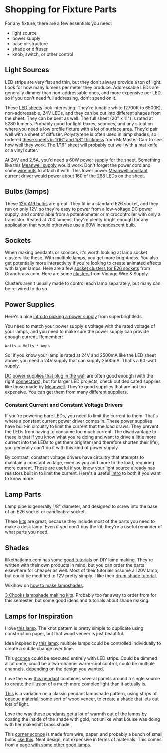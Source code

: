# Shopping for Fixture Parts

For any fixture, there are a few essentials you need:

* light source
* power supply
* base or structure
* shade or diffuser
* knob, switch, or other control

## Light Sources

LED strips are very flat and thin, but they don't always provide a ton of light. Look for how many lumens per meter they produce. Addressable LEDs are generally dimmer than non-addressable ones, and more expensive per LED, so if you don't need full addressing, don't spend on it. 

These [LED sheets](https://www.superbrightleds.com/moreinfo/flexible-led-sheet-lights/tunable-white-led-back-lighting-sheet-20-x-10-dual-led-segments-24v-ip20/6179/13906/#tab/overview) look interesting. They're tunable white (2700K to 6500K), non-addressable, 24V LEDs, and they can be cut into different shapes from the sheet. They can be bent as well. The full sheet (20" x 11") is rated at 5280 lumens. Probably good for light boxes, sconces, and any situation where you need a low profile fixture with a lot of surface area. They'd pair well with a sheet of diffuser. Polystyrene is often used in lamp shades, so I ordered [these sheets in 1/16" and 1/8" thickness](https://www.mcmaster.com/catalog/126/3831) from McMaster-Carr to see how well they work. The 1/16" sheet will probably cut well with a mat knife or a vinyl cutter. 

At 24V and 2.5A, you'd need a 60W power supply for the sheet. Something like this [Meanwell supply](https://www.superbrightleds.com/moreinfo/power-supplies/mean-well-led-switching-power-supply-lpv-series-20-100w-single-output-led-power-supply-24v-dc/1534/5199/) would work. Don't forget the power cord and some [wire nuts](https://www.superbrightleds.com/moreinfo/wire-connectors/18-16-awg-orange-wire-nut/4250/8751/) to attach it with. This lower power [Meanwell constant current driver](https://www.superbrightleds.com/moreinfo/mean-well-constant-current-led-drivers/mean-well-constant-current-led-driver-1400ma-24-48-vdc/6354/5307/) would power about 160 of the 288 LEDs on the sheet.

## Bulbs (lamps)

These [12V A19 bulbs](https://www.superbrightleds.com/moreinfo/standard-led-light-bulbs/12v-low-voltage-a19-led-light-bulb-60w-equivalent-700-lumens-off-grid-lighting/3183/) are great. They fit in a standard E26 socket, and they run on only 12V, so they're easy to power from a low-voltage DC power supply, and controllable from a potentiometer or microcontroller with only a transistor. Reated at 700 lumens, they're plenty bright enough for any application that would otherwise use a 60W incandescent bulb.

## Sockets

When making pendants or sconces, it's worth looking at lamp socket clusters like these. With multiple lamps, you get more brightness. You also get potentially more interactivity if you're looking to create animated effects with larger lamps. Here are a few [socket clusters for E26 sockets](https://www.grandbrass.com/category/lamp_sockets-e_26_medium_base-multi_socket_clusters/lamp_sockets-e_26_medium_base_lamp_sockets/) from Grandbrass.com. Here are some [clusters](https://vintagewireandsupply.com/4-light-socket-cluster/) from Vintage Wire & Supply. 

Clusters aren't usually made to control each lamp separately, but many can be re-wired to do so.

## Power Supplies

Here's a nice [intro to picking a power supply](https://www.superbrightleds.com/blog/how-to-choose-led-drivers-led-power-supplies/1760/) from superbrightleds. 

You need to match your power supply's voltage with the rated voltage of your lamps, and you need to make sure the power supply can provide enough current. Remember:
````
Watts = Volts * Amps
````

So, if you know your lamp is rated at 24V and 2500mA like the LED sheet above, you need a 24V supply that can supply 2500mA. That's a 60-watt supply.

[DC power supplies that plug in the wall](https://www.superbrightleds.com/moreinfo/constant-voltage-power-supplies/wall-mounted-ac-adapter-12-vdc-power-supply-12-36w/4273/9569/) are often good enough (with the right [connectors](https://www.superbrightleds.com/moreinfo/bar-strip-connectors/cps-f2st-female-standard-barrel-connector-to-screw-terminal-adapter/856/2134/)), but for larger LED projects, check out dedicated supplies like those made by [Meanwell](https://www.meanwell.com/productSeries.aspx?i=24&c=6#tag-6-24). They're good supplies that are not too expensive. You can get them from many different suppliers. 

### Constant Current and Constant Voltage Drivers

If you're powering bare LEDs, you need to limit the current to them. That's where a constant current power driver comes in. These power supplies have built-in circuitry to limit the current that the load draws. They prevent the LEDs from having to consume too much current. The disadvantage to these is that if you know what you're doing and want to drive a little more current into the LEDs to get them brighter (and therefore shorten their life), you generally can't do it with this kind of power supply. 

By contrast, constant voltage drivers have circuitry that attempts to maintain a constant voltage, even as you add more to the load, requiring more current. These are useful if you know your light source already has resistors built in to limit the current. Here's a useful [intro](https://www.superbrightleds.com/blog/constant-current-vs-constant-voltage/5649/) to both if you want to know more. 

## Lamp Parts

Lamp pipe is generally 1/8" diameter, and designed to screw into the base of an E26 socket or candleabra socket.

These [kits](http://www.profhdwr.com/08812L.htm#nickel) are great, because they include most of the parts you need to make a desk lamp. Even if you don't buy the kit, they're a useful reminder of what parts you need. 


## Shades

Ilikethatlamp.com has some [good tutorials](https://makely.shop/pages/how-to-make-a-lamp) on DIY lamp making. They're written with their own products in mind, but you can order the parts elsewhere for cheaper as well. Most of their tutorials assume a 120V lamp, but could be modified to 12V pretty simply.  I like their [drum shade tutorial](https://makely.shop/pages/diy-drum-lampshade). 

Wikihow on [how to make lampshades](https://www.wikihow.com/Make-Lampshades).

[3 Chooks lampshade making kits](https://3chooks.com.au/products/lampshade-making-kit). Probably too far away to order from for this semester, but some good ideas and tutorials about shade making. 

## Lamps for Inspiration

I love [this lamp](https://www.ambientedirect.com/en/lzf-lamps/nut-suspension-lamp_vid_29031_1261690.html). The knot pattern is pretty simple to duplicate using construction paper, but that wood veneer is just beautiful. 

Idea inspired by [this lamp](https://www.mikodesigns.com.au/shop-lighting/nightworks-studio-code-lighting-system): multiple lamps could be controlled individually to create a subtle change over time. 

This [sconce](https://www.dhgate.com/product/umeiluce-led-wall-lamp-wall-sconces-designer/412976784.html#seo=WAP) could be executed entirely with LED strips.  Could be dimmed all at once, could be a two-channel warm-cool control, could be multiple channels, depending on the design you wanted. 

Love the way [this pendant](https://www.ebay.com/c/1442732036) combines several panels around a single source to create the illusion of a much more complex light than it actually is. 

[This](https://www.pinterest.com/pin/90916486197333020/) is a variation on a classic pendant lampshade pattern, using strips of opaque material, some sort of wood veneer, to create a shade that lets out lots of light. 

Love the way [these pendants](https://www.indiamart.com/proddetail/designer-lamps-15052972991.html) get a lot of warmth out of the lamps by coating the inside of the shade with gold, not unlike what Louise was doing with her makeshift brass shade. 

This [corner sconce](http://apartmentgeeks.net/wp-content/uploads/2013/06/Greenshade-Wireshades-Designer-Lamps-by-Marc-Trotereau-1.jpg) is made from wire, paper, and probably a bunch of small bulbs [like this](https://www.1000bulbs.com/category/led-decorative-2in-globes-candelabra-base/). Neat design, not expensive in terms of materials. This comes from a [page with some other good lamps](http://apartmentgeeks.net/designer-lamps-that-will-enlighten-your-decor/). 
